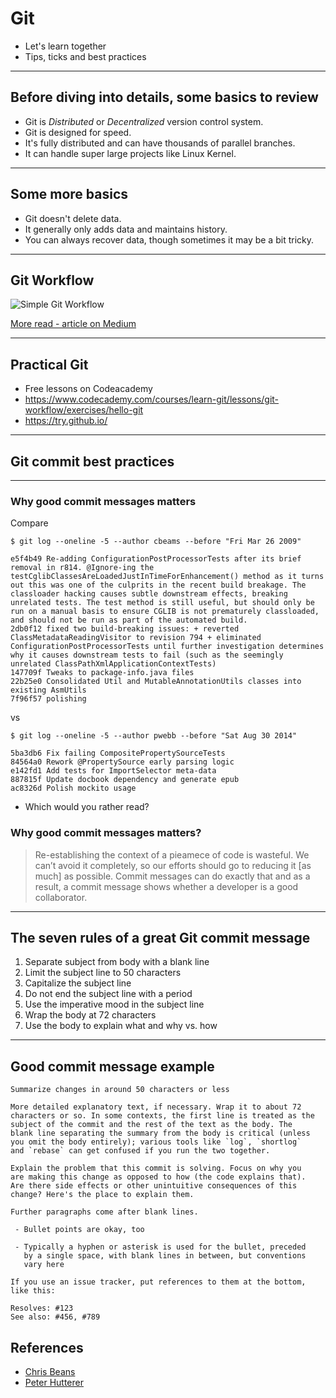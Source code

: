 # Git

- Let's learn together
- Tips, ticks and best practices

---

## Before diving into details, some basics to review

- Git is *Distributed* or *Decentralized* version control system.
- Git is designed for speed.
- It's fully distributed and can have thousands of parallel branches.
- It can handle super large projects like Linux Kernel.

---

## Some more basics

- Git doesn't delete data.
- It generally only adds data and maintains history.
- You can always recover data, though sometimes it may be a bit tricky.

---

## Git Workflow

![Simple Git Workflow](https://cdn-images-1.medium.com/max/2000/1*S1fNUzJCu7ftH5F-Gk6YOw.png)

[More read - article on Medium](https://medium.com/@jihdeh/simple-git-workflow-graphical-guide-2a1a0ae4e664)

---

## Practical Git

- Free lessons on Codeacademy 
- https://www.codecademy.com/courses/learn-git/lessons/git-workflow/exercises/hello-git
- https://try.github.io/

---

## Git commit best practices

---

### Why good commit messages matters

Compare

```
$ git log --oneline -5 --author cbeams --before "Fri Mar 26 2009"

e5f4b49 Re-adding ConfigurationPostProcessorTests after its brief removal in r814. @Ignore-ing the testCglibClassesAreLoadedJustInTimeForEnhancement() method as it turns out this was one of the culprits in the recent build breakage. The classloader hacking causes subtle downstream effects, breaking unrelated tests. The test method is still useful, but should only be run on a manual basis to ensure CGLIB is not prematurely classloaded, and should not be run as part of the automated build.
2db0f12 fixed two build-breaking issues: + reverted ClassMetadataReadingVisitor to revision 794 + eliminated ConfigurationPostProcessorTests until further investigation determines why it causes downstream tests to fail (such as the seemingly unrelated ClassPathXmlApplicationContextTests)
147709f Tweaks to package-info.java files
22b25e0 Consolidated Util and MutableAnnotationUtils classes into existing AsmUtils
7f96f57 polishing
```

vs 

```
$ git log --oneline -5 --author pwebb --before "Sat Aug 30 2014"

5ba3db6 Fix failing CompositePropertySourceTests
84564a0 Rework @PropertySource early parsing logic
e142fd1 Add tests for ImportSelector meta-data
887815f Update docbook dependency and generate epub
ac8326d Polish mockito usage
```

- Which would you rather read?

### Why good commit messages matters?


> Re-establishing the context of a pieamece of code is wasteful. We can’t avoid it completely, so our efforts should go to reducing it [as much] as possible. Commit messages can do exactly that and as a result, a commit message shows whether a developer is a good collaborator.

---

## The seven rules of a great Git commit message

1. Separate subject from body with a blank line
1. Limit the subject line to 50 characters
1. Capitalize the subject line
1. Do not end the subject line with a period
1. Use the imperative mood in the subject line
1. Wrap the body at 72 characters
1. Use the body to explain what and why vs. how

---

## Good commit message example

```
Summarize changes in around 50 characters or less

More detailed explanatory text, if necessary. Wrap it to about 72
characters or so. In some contexts, the first line is treated as the
subject of the commit and the rest of the text as the body. The
blank line separating the summary from the body is critical (unless
you omit the body entirely); various tools like `log`, `shortlog`
and `rebase` can get confused if you run the two together.

Explain the problem that this commit is solving. Focus on why you
are making this change as opposed to how (the code explains that).
Are there side effects or other unintuitive consequences of this
change? Here's the place to explain them.

Further paragraphs come after blank lines.

 - Bullet points are okay, too

 - Typically a hyphen or asterisk is used for the bullet, preceded
   by a single space, with blank lines in between, but conventions
   vary here

If you use an issue tracker, put references to them at the bottom,
like this:

Resolves: #123
See also: #456, #789
```

## References

- [Chris Beans](https://chris.beams.io/posts/git-commit/)
- [Peter Hutterer](http://who-t.blogspot.com/2009/12/on-commit-messages.html)
